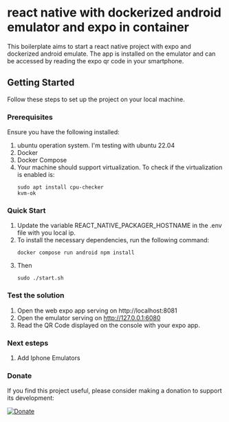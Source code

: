 
# react native with dockerized android emulator and expo in container

This boilerplate aims to start a react native project with expo and dockerized android emulate. The app is installed on the emulator and can be accessed by reading the expo qr code in your smartphone.

## Getting Started

Follow these steps to set up the project on your local machine.

### Prerequisites

Ensure you have the following installed:
1. ubuntu operation system. I'm testing with ubuntu 22.04
2. Docker
3. Docker Compose
4. Your machine should support virtualization. To check if the virtualization is enabled is:
    ```
    sudo apt install cpu-checker
    kvm-ok
    ```

### Quick Start

1. Update the variable REACT_NATIVE_PACKAGER_HOSTNAME in the .env file with you local ip.
2. To install the necessary dependencies, run the following command: 
    ```
    docker compose run android npm install
    ```
3. Then
    ```
    sudo ./start.sh
    ```

### Test the solution

1. Open the web expo app serving on http://localhost:8081
2. Open the emulator serving on http://127.0.0.1:6080
3. Read the QR Code displayed on the console with your expo app.


### Next esteps
1. Add Iphone Emulators


### Donate

If you find this project useful, please consider making a donation to support its development:

[![Donate](https://www.paypalobjects.com/en_US/i/btn/btn_donate_LG.gif)](https://www.paypal.com/donate/?hosted_button_id=MAYU76Y6THDZY)